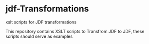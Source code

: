 # jdf-Transformations
xslt scripts for JDF transformations

This repository contains XSLT scripts to Transfrom JDF to JDF, these scripts should serve as examples
